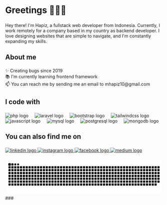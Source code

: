 <h1 align="left">Greetings 👋👋👋</h1>

###

<p align="left">Hey there! I'm Hapiz, a fullstack web developer from Indonesia. Currently, I work remotely for a company based in my country as backend developer. I love designing websites that are simple to navigate, and I'm constantly expanding my skills.</p>

###

<h2 align="left">About me</h2>

###

<p align="left">✨ Creating bugs since 2019<br>📚 I'm currently learning frontend framework<br>📫 You can reach me by sending me an email to mhapiz10@gmail.com</p>

###

<h2 align="left">I code with</h2>

###

<div align="left">
  <img src="https://skillicons.dev/icons?i=php" height="40" alt="php logo"  />
  <img width="12" />
  <img src="https://skillicons.dev/icons?i=laravel" height="40" alt="laravel logo"  />
  <img width="12" />
  <img src="https://skillicons.dev/icons?i=bootstrap" height="40" alt="bootstrap logo"  />
  <img width="12" />
  <img src="https://skillicons.dev/icons?i=tailwind" height="40" alt="tailwindcss logo"  />
  <img width="12" />
  <img src="https://skillicons.dev/icons?i=js" height="40" alt="javascript logo"  />
  <img width="12" />
  <img src="https://skillicons.dev/icons?i=mysql" height="40" alt="mysql logo"  />
  <img width="12" />
  <img src="https://skillicons.dev/icons?i=postgres" height="40" alt="postgresql logo"  />
  <img width="12" />
  <img src="https://skillicons.dev/icons?i=mongodb" height="40" alt="mongodb logo"  />
</div>

###

<h2 align="left">You can also find me on</h2>

###

<div align="left">
  <a href="https://www.linkedin.com/in/muhammad-hapiz-385668172/" target="_blank">
    <img src="https://raw.githubusercontent.com/maurodesouza/profile-readme-generator/master/src/assets/icons/social/linkedin/default.svg" width="52" height="40" alt="linkedin logo"  />
  </a>
  <a href="https://www.instagram.com/mhapiz_/" target="_blank">
    <img src="https://raw.githubusercontent.com/maurodesouza/profile-readme-generator/master/src/assets/icons/social/instagram/default.svg" width="52" height="40" alt="instagram logo"  />
  </a>
  <a href="https://www.facebook.com/princehapiz" target="_blank">
    <img src="https://raw.githubusercontent.com/maurodesouza/profile-readme-generator/master/src/assets/icons/social/facebook/default.svg" width="52" height="40" alt="facebook logo"  />
  </a>
  <a href="https://medium.com/@hapiz" target="_blank">
    <img src="https://raw.githubusercontent.com/maurodesouza/profile-readme-generator/master/src/assets/icons/social/medium/default.svg" width="52" height="40" alt="medium logo"  />
  </a>
</div>

###
<img src="https://raw.githubusercontent.com/mhapizzz/mhapizzz/output/snake.svg" alt="Snake animation" />
<!---
-->
###
